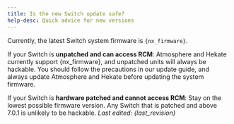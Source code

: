 ```yaml
---
title: Is the new Switch update safe?
help-desc: Quick advice for new versions
---
```


Currently, the latest Switch system firmware is `{nx_firmware}`.

If your Switch is **unpatched and can access RCM**:
Atmosphere and Hekate currently support {nx_firmware}, and unpatched units will always be hackable.
You should follow the precautions in our update guide, and always update Atmosphere and Hekate before updating the system firmware.

If your Switch is **hardware patched and cannot access RCM**:
Stay on the lowest possible firmware version. Any Switch that is patched and above 7.0.1 is unlikely to be hackable.
*Last edited: {last_revision}*
